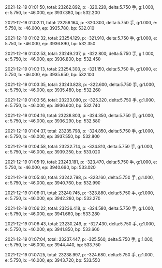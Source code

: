 2021-12-19 01:01:50, total: 23262.892, p: -320.220, delta:5.750 手, g:1.000, e: 5.750, b: -46.000, ep: 3937.380, bp: 532.200

2021-12-19 01:02:11, total: 23259.164, p: -320.300, delta:5.750 手, g:1.000, e: 5.750, b: -46.000, ep: 3935.780, bp: 532.010

2021-12-19 01:02:32, total: 23254.129, p: -321.910, delta:5.750 手, g:1.000, e: 5.750, b: -46.000, ep: 3936.890, bp: 532.350

2021-12-19 01:02:53, total: 23249.237, p: -322.800, delta:5.750 手, g:1.000, e: 5.750, b: -46.000, ep: 3936.800, bp: 532.450

2021-12-19 01:03:13, total: 23254.303, p: -321.150, delta:5.750 手, g:1.000, e: 5.750, b: -46.000, ep: 3935.650, bp: 532.100

2021-12-19 01:03:35, total: 23243.828, p: -322.600, delta:5.750 手, g:1.000, e: 5.750, b: -46.000, ep: 3935.480, bp: 532.260

2021-12-19 01:03:56, total: 23233.080, p: -325.320, delta:5.750 手, g:1.000, e: 5.750, b: -46.000, ep: 3936.600, bp: 532.740

2021-12-19 01:04:16, total: 23238.803, p: -324.350, delta:5.750 手, g:1.000, e: 5.750, b: -46.000, ep: 3936.290, bp: 532.580

2021-12-19 01:04:37, total: 23235.798, p: -324.850, delta:5.750 手, g:1.000, e: 5.750, b: -46.000, ep: 3937.550, bp: 532.800

2021-12-19 01:04:58, total: 23232.714, p: -324.810, delta:5.750 手, g:1.000, e: 5.750, b: -46.000, ep: 3939.350, bp: 533.020

2021-12-19 01:05:19, total: 23243.181, p: -323.470, delta:5.750 手, g:1.000, e: 5.750, b: -46.000, ep: 3940.690, bp: 533.020

2021-12-19 01:05:40, total: 23242.798, p: -323.160, delta:5.750 手, g:1.000, e: 5.750, b: -46.000, ep: 3940.760, bp: 532.990

2021-12-19 01:06:01, total: 23240.745, p: -323.880, delta:5.750 手, g:1.000, e: 5.750, b: -46.000, ep: 3942.280, bp: 533.270

2021-12-19 01:06:22, total: 23236.418, p: -324.580, delta:5.750 手, g:1.000, e: 5.750, b: -46.000, ep: 3941.660, bp: 533.280

2021-12-19 01:06:43, total: 23230.249, p: -327.430, delta:5.750 手, g:1.000, e: 5.750, b: -46.000, ep: 3941.850, bp: 533.660

2021-12-19 01:07:04, total: 23237.447, p: -325.560, delta:5.750 手, g:1.000, e: 5.750, b: -46.000, ep: 3944.440, bp: 533.750

2021-12-19 01:07:25, total: 23238.997, p: -324.680, delta:5.750 手, g:1.000, e: 5.750, b: -46.000, ep: 3943.720, bp: 533.550